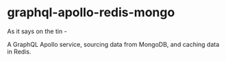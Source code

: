 # graphql-apollo-redis-mongo
As it says on the tin -

A GraphQL Apollo service, sourcing data from MongoDB, and caching data in Redis.



